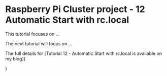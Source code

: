 Raspberry Pi Cluster project - 12 Automatic Start with rc.local
===============================================================

This tutorial focuses on ...

The next tutorial will focus on ...

The full details for
[Tutorial 12 - Automatic Start with rc.local is available on my blog](

)

